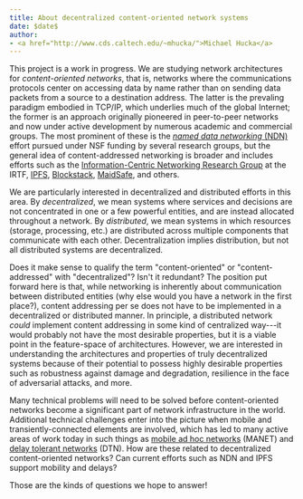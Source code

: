 ```yaml
---
title: About decentralized content-oriented network systems
date: $date$
author:
- <a href="http://www.cds.caltech.edu/~mhucka/">Michael Hucka</a>
---
```


This project is a work in progress. We are studying network architectures for _content-oriented networks_, that is, networks where the communications protocols center on accessing data by name rather than on sending data packets from a source to a destination address.  The latter is the prevaling paradigm embodied in TCP/IP, which underlies much of the global Internet; the former is an approach originally pioneered in peer-to-peer networks and now under active development by numerous academic and commercial groups.  The most prominent of these is the [_named data networking_ (NDN)](http://named-data.net) effort pursued under NSF funding by several research groups, but the general idea of content-addressed networking is broader and includes efforts such as the [Information-Centric Networking Research Group](https://irtf.org/icnrg) at the IRTF, [IPFS](https://ipfs.io), [Blockstack](https://blockstack.org), [MaidSafe](https://maidsafe.net), and others.

We are particularly interested in decentralized and distributed efforts in this area.  By _decentralized_, we mean systems where services and decisions are not concentrated in one or a few powerful entities, and are instead allocated throughout a network.  By _distributed_, we mean systems in which resources (storage, processing, etc.) are distributed across multiple components that communicate with each other.  Decentralization implies distribution, but not all distributed systems are decentralized.

Does it make sense to qualify the term "content-oriented" or "content-addressed" with "decentralized"?  Isn't it redundant?  The position put forward here is that, while networking is inherently about communication between distributed entities (why else would you have a network in the first place?), content addressing per se does not have to be implemented in a decentralized or distributed manner.  In principle, a distributed network _could_ implement content addressing in some kind of centralized way---it would probably not have the most desirable properties, but it is a viable point in the feature-space of architectures.  However, we are interested in understanding the architectures and properties of truly decentralized systems because of their potential to possess highly desirable properties such as robustness against damage and degradation, resilience in the face of adversarial attacks, and more.

Many technical problems will need to be solved before content-oriented networks become a significant part of network infrastructure in the world.  Additional technical challenges enter into the picture when mobile and transiently-connected elements are involved, which has led to many active areas of work today in such things as [mobile ad hoc networks](https://en.wikipedia.org/wiki/Mobile_ad_hoc_network) (MANET) and [delay tolerant networks](https://en.wikipedia.org/wiki/Delay-tolerant_networking) (DTN).  How are these related to decentralized content-oriented networks?  Can current efforts such as NDN and IPFS support mobility and delays?

Those are the kinds of questions we hope to answer!
